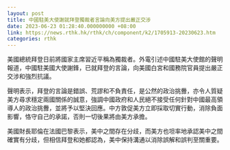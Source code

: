 ```yaml
---
layout: post
title: 中國駐美大使謝就拜登獨裁者言論向美方提出嚴正交涉
date: 2023-06-23 01:28:40.000000000 +08:00
link: https://news.rthk.hk/rthk/ch/component/k2/1705913-20230623.htm
categories: rthk
---
```


美國總統拜登日前將國家主席習近平稱為獨裁者。外電引述中國駐美大使館的聲明報道，中國駐美國大使謝鋒，已就拜登的言論，向美國白宮和國務院官員提出嚴正交涉和強烈抗議。

聲明表示，拜登的言論是錯誤、荒謬和不負責任，是公然的政治挑釁，亦令人質疑美方尋求穩定兩國關係的誠意，強調中國政府和人民絕不接受任何針對中國最高領導人的政治挑釁，並將予以堅決回應。中方敦促美方立即採取切實行動，消除負面影響，恪守自己的承諾，否則一切後果將由美方承擔。

美國財長耶倫在法國巴黎表示，美中之間存在分歧，而美方也坦率地承認美中之間確實有分歧，但相信拜登和她都認為，美中保持溝通以消除誤解和誤判至關重要。
